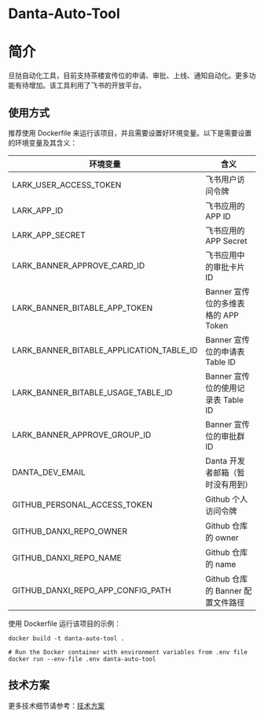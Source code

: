 # Danta-Auto-Tool

# 简介

旦挞自动化工具，目前支持茶楼宣传位的申请、审批、上线、通知自动化。更多功能有待增加。该工具利用了飞书的开放平台。

## 使用方式

推荐使用 Dockerfile 来运行该项目，并且需要设置好环境变量。以下是需要设置的环境变量及其含义：

| 环境变量                          | 含义                                      |
|-----------------------------------|-------------------------------------------|
| LARK_USER_ACCESS_TOKEN            | 飞书用户访问令牌                          |
| LARK_APP_ID                       | 飞书应用的 APP ID                         |
| LARK_APP_SECRET                   | 飞书应用的 APP Secret                     |
| LARK_BANNER_APPROVE_CARD_ID       | 飞书应用中的审批卡片 ID                   |
| LARK_BANNER_BITABLE_APP_TOKEN     | Banner 宣传位的多维表格的 APP Token       |
| LARK_BANNER_BITABLE_APPLICATION_TABLE_ID | Banner 宣传位的申请表 Table ID       |
| LARK_BANNER_BITABLE_USAGE_TABLE_ID | Banner 宣传位的使用记录表 Table ID       |
| LARK_BANNER_APPROVE_GROUP_ID      | Banner 宣传位的审批群 ID                  |
| DANTA_DEV_EMAIL                   | Danta 开发者邮箱（暂时没有用到）          |
| GITHUB_PERSONAL_ACCESS_TOKEN      | Github 个人访问令牌                       |
| GITHUB_DANXI_REPO_OWNER           | Github 仓库的 owner                       |
| GITHUB_DANXI_REPO_NAME            | Github 仓库的 name                        |
| GITHUB_DANXI_REPO_APP_CONFIG_PATH | Github 仓库的 Banner 配置文件路径         |

使用 Dockerfile 运行该项目的示例：

```shell
docker build -t danta-auto-tool .
```
```shell
# Run the Docker container with environment variables from .env file
docker run --env-file .env danta-auto-tool
```

## 技术方案

更多技术细节请参考：[技术方案](https://danxi-dev.feishu.cn/wiki/A5mjwoQrWixsvKk73itc2Eoinkd)